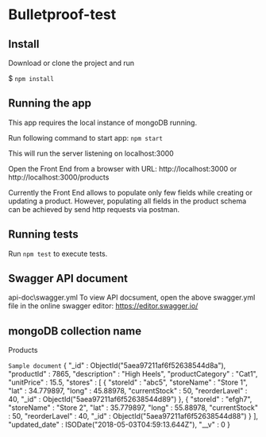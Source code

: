 # Bulletproof-test

## Install

Download or clone the project and run 

$ `npm install`

## Running the app

This app requires the local instance of mongoDB running.

Run following command to start app: 
`npm start`

This will run the server listening on localhost:3000

Open the Front End from a browser with URL: 
http://localhost:3000  or http://localhost:3000/products

Currently the Front End allows to populate only few fields while creating or updating a product. However, populating all fields in the product schema can be achieved by send 
http requests via postman.

## Running tests

Run `npm test` to execute tests.

## Swagger API document

api-doc\swagger.yml
To view API docsument, open the above swagger.yml file in the online swagger editor: 
https://editor.swagger.io/ 

## mongoDB collection name

Products

`Sample document` 
{
    "_id" : ObjectId("5aea97211af6f52638544d8a"),
    "productId" : 7865,
    "description" : "High Heels",
    "productCategory" : "Cat1",
    "unitPrice" : 15.5,
    "stores" : [ 
        {
            "storeId" : "abc5",
            "storeName" : "Store 1",
            "lat" : 34.779897,
            "long" : 45.88978,
            "currentStock" : 50,
            "reorderLavel" : 40,
            "_id" : ObjectId("5aea97211af6f52638544d89")
        }, 
        {
            "storeId" : "efgh7",
            "storeName" : "Store 2",
            "lat" : 35.779897,
            "long" : 55.88978,
            "currentStock" : 50,
            "reorderLavel" : 40,
            "_id" : ObjectId("5aea97211af6f52638544d88")
        }
    ],
    "updated_date" : ISODate("2018-05-03T04:59:13.644Z"),
    "__v" : 0
}

